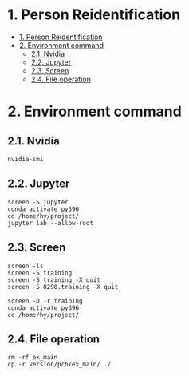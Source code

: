 # 1. Person Reidentification

- [1. Person Reidentification](#1-person-reidentification)
- [2. Environment command](#2-environment-command)
  - [2.1. Nvidia](#21-nvidia)
  - [2.2. Jupyter](#22-jupyter)
  - [2.3. Screen](#23-screen)
  - [2.4. File operation](#24-file-operation)

# 2. Environment command

## 2.1. Nvidia

```
nvidia-smi
```

## 2.2. Jupyter

```
screen -S jupyter
conda activate py396
cd /home/hy/project/
jupyter lab --allow-root
```

## 2.3. Screen

```
screen -ls
screen -S training
screen -S training -X quit
screen -S 8290.training -X quit
```

```
screen -D -r training
conda activate py396
cd /home/hy/project/
```

## 2.4. File operation

```
rm -rf ex_main
cp -r version/pcb/ex_main/ ./
```

